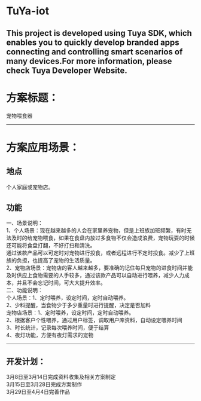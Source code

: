 # TuYa-iot
This project is developed using Tuya SDK, which enables you to quickly develop branded apps connecting and controlling smart scenarios of many devices.For more information, please check Tuya Developer Website.<br>
--
方案标题：<br>
=
宠物喂食器<br>
___________
方案应用场景：<br>
=
地点
-
个人家庭或宠物店。<br>

功能<br>
-
一、场景说明：<br>
           1、个人场景：现在越来越多的人会在家里养宠物，但是上班族加班频繁，有时无法及时的给宠物喂食，如果在食盘内放过多食物不仅会造成浪费，宠物玩耍的时候还可能将食盘打翻，不好打扫和清洗。<br>
           通过该款产品可以可定时对宠物进行投食，或者远程进行不定时投食。减少了上班族的负担，也提高了宠物的生活质量。<br>
           2、宠物店场景：宠物店的客人越来越多，要准确的记住每只宠物的进食时间并能及时供应上食物需要的人手较多，通过该款产品可以自动进行喂养，减少人力成本，并且不会忘记时间，可大大提升效率。<br>
二、功能说明：<br>
            个人场景：1、定时喂养，设定时间，定时自动喂养。<br>
                    2、少料提醒，当食物少于多少重量时进行提醒，决定是否加料<br>
            宠物店场景：1、定时喂养，设定时间，定时自动喂养。<br>
                      2、根据客户个性喂养，通过用户标签，调取用户库资料，自动设定喂养时间<br>
                      3、时长统计，记录每次喂养时间，便于结算<br>
                      4、夜灯功能，方便有夜灯需求的宠物<br>
_________
开发计划：<br>
-
3月8日至3月14日完成资料收集及相关方案制定<br>
3月15日至3月28日完成方案制作<br>
3月29日至4月4日完善作品<br>

